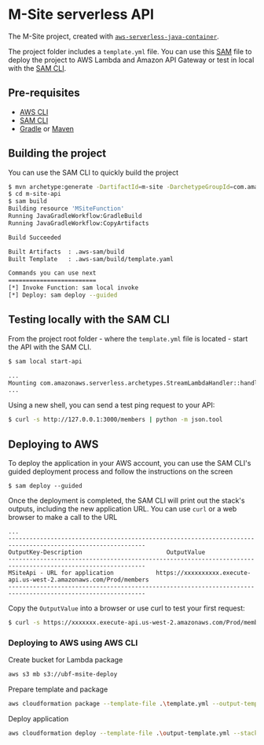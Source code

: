 # M-Site serverless API
The M-Site project, created with [`aws-serverless-java-container`](https://github.com/awslabs/aws-serverless-java-container).

The project folder includes a `template.yml` file. You can use this [SAM](https://github.com/awslabs/serverless-application-model) file to deploy the project to AWS Lambda and Amazon API Gateway or test in local with the [SAM CLI](https://github.com/awslabs/aws-sam-cli). 

## Pre-requisites
* [AWS CLI](https://aws.amazon.com/cli/)
* [SAM CLI](https://github.com/awslabs/aws-sam-cli)
* [Gradle](https://gradle.org/) or [Maven](https://maven.apache.org/)

## Building the project
You can use the SAM CLI to quickly build the project
```bash
$ mvn archetype:generate -DartifactId=m-site -DarchetypeGroupId=com.amazonaws.serverless.archetypes -DarchetypeArtifactId=aws-serverless-spring-archetype -DarchetypeVersion=1.6.1 -DgroupId=org.ubf -Dversion=1.0-SNAPSHOT -Dinteractive=false
$ cd m-site-api
$ sam build
Building resource 'MSiteFunction'
Running JavaGradleWorkflow:GradleBuild
Running JavaGradleWorkflow:CopyArtifacts

Build Succeeded

Built Artifacts  : .aws-sam/build
Built Template   : .aws-sam/build/template.yaml

Commands you can use next
=========================
[*] Invoke Function: sam local invoke
[*] Deploy: sam deploy --guided
```

## Testing locally with the SAM CLI

From the project root folder - where the `template.yml` file is located - start the API with the SAM CLI.

```bash
$ sam local start-api

...
Mounting com.amazonaws.serverless.archetypes.StreamLambdaHandler::handleRequest (java8) at http://127.0.0.1:3000/{proxy+} [OPTIONS GET HEAD POST PUT DELETE PATCH]
...
```

Using a new shell, you can send a test ping request to your API:

```bash
$ curl -s http://127.0.0.1:3000/members | python -m json.tool
``` 

## Deploying to AWS
To deploy the application in your AWS account, you can use the SAM CLI's guided deployment process and follow the instructions on the screen

```
$ sam deploy --guided
```

Once the deployment is completed, the SAM CLI will print out the stack's outputs, including the new application URL. You can use `curl` or a web browser to make a call to the URL

```
...
-------------------------------------------------------------------------------------------------------------
OutputKey-Description                        OutputValue
-------------------------------------------------------------------------------------------------------------
MSiteApi - URL for application            https://xxxxxxxxxx.execute-api.us-west-2.amazonaws.com/Prod/members
-------------------------------------------------------------------------------------------------------------
```

Copy the `OutputValue` into a browser or use curl to test your first request:

```bash
$ curl -s https://xxxxxxx.execute-api.us-west-2.amazonaws.com/Prod/members | python -m json.tool
```

### Deploying to AWS using AWS CLI
Create bucket for Lambda package

```bash
aws s3 mb s3://ubf-msite-deploy
```

Prepare template and package
```bash
aws cloudformation package --template-file .\template.yml --output-template-file output-template.yml --s3-bucket ubf-msite-deploy
```

Deploy application
```bash
aws cloudformation deploy --template-file .\output-template.yml --stack-name ubf-msite-api --capabilities CAPABILITY_IAM
```